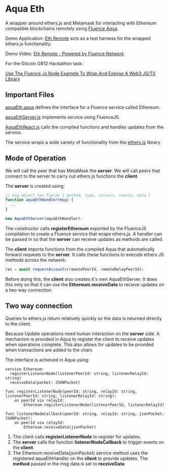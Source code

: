 # Aqua Eth

A wrapper around ethers.js and Metamask for interacting with Ethereum compatible blockchains remotely using [Fluence Aqua](https://fluence.network/).

Demo Application: [Eth Remote](https://eth-remote.web.app/) acts as a test harness for the wrapped ethers.js functionality.

Demo Video: [Eth Remote - Powered by Fluence Network](https://youtu.be/PjqgG5DueWY)

For the Gitcoin GR12 Hackathon task:

[Use The Fluence Js Node Example To Wrap And Expose A Web3 JS/TS Library](https://gitcoin.co/issue/fluencelabs/gitcoin-gr12-hackathon/1/100027204)

## Important Files

[aquaEth.aqua](https://github.com/ben-razor/aqua-eth/blob/main/web/src/aqua/aquaEth.aqua) defines the interface for a Fluence service called Ethereum.

[aquaEthServer.js](https://github.com/ben-razor/aqua-eth/blob/main/web/src/js/aquaEthServer.js) implements service using FluenceJS.

[AquaEthReact.js](https://github.com/ben-razor/aqua-eth/blob/main/web/src/js/components/AquaEthReact.js) calls the compiled functions and handles updates from the service.

The service wraps a wide variety of functionality from the [ethers.js](https://docs.ethers.io/v5/api/) library.

## Mode of Operation

We will call the peer that has MetaMask the **server**.
We will call peers that connect to the server to carry out ethers.js functions the **client**.

The **server** is created using:

```js
// msg object has fields { method, type, success, reason, data }
function aquaEthHandler(msg) {
  ...
}

new AquaEthServer(aquaEthHandler);
```

The constructor calls **registerEthereum** exported by the FluenceJS compilation to create a Fluence service that wraps ethers.js. A handler can be passed in so that the **server** can receive updates as methods are called.

The **client** imports functions from the compiled Aqua that automatically forward requests to the **server**. It calls these functions to execute ethers JS methods across the network:

```js
res = await requestAccounts(remotePeerId, remoteRelayPeerId);
```

Before doing this, the **client** also creates it's own AquaEthServer. It does this only so that it can use the **Ethereum.receiveData** to recieve updates on a two way connection. 

## Two way connection

Queries to ethers.js return relatively quickly so the data is returned directly to the client.

Because Update operations need human interaction on the **server** side. A mechanism is provided in Aqua to register the client to receive updates when operations complete. This also allows for updates to be provided when transactions are added to the chain.

The interface is acheived in Aqua using:

```aqua
service Ethereum:
  registerListenerNode(listenerPeerId: string, listenerRelayId: string)
  receiveData(packet: JSONPacket)

func registerListenerNode(peerId: string, relayId: string, listenerPeerId: string, listenerRelayId: string):
    on peerId via relayId:
        Ethereum.registerListenerNode(listenerPeerId, listenerRelayId)

func listenerNodeCallback(peerId: string, relayId: string, jsonPacket: JSONPacket):
    on peerId via relayId:
        Ethereum.receiveData(jsonPacket)
```

1. The client calls **registerListenerNode** to register for updates.
2. The **server** calls the function **listenerNodeCallback** to trigger events on the **client**.
3. The Ethereum.receiveData(jsonPacket) service method uses the registered aquaEthHandler on the **client** to provide updates. The **method** passed in the msg data is set to **receiveData**
